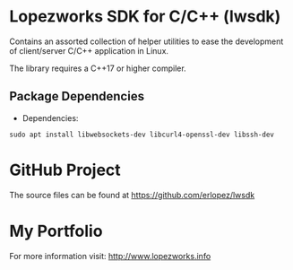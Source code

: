 # Lopezworks SDK for C/C++ (lwsdk)

Contains an assorted collection of helper utilities to ease the development of client/server
C/C++ application in Linux.

The library requires a C++17 or higher compiler. 
                               
## Package Dependencies

* Dependencies:
```
sudo apt install libwebsockets-dev libcurl4-openssl-dev libssh-dev 

```
           
# GitHub Project

The source files can be found at https://github.com/erlopez/lwsdk


# My Portfolio
     
For more information visit: http://www.lopezworks.info
